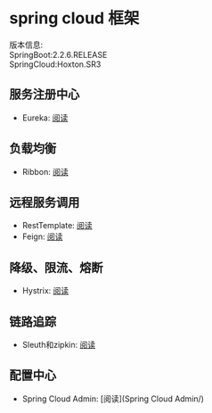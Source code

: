 # spring cloud 框架
版本信息:   
SpringBoot:2.2.6.RELEASE   
SpringCloud:Hoxton.SR3   

## 服务注册中心
- Eureka: [阅读](Eureka/)

## 负载均衡
- Ribbon: [阅读](Ribbon/)

## 远程服务调用
- RestTemplate: [阅读](RestTemplate/)
- Feign: [阅读](Feign/)

## 降级、限流、熔断
- Hystrix: [阅读](Hystrix/)

## 链路追踪
- Sleuth和zipkin: [阅读](Sleuth&zipkin/)

## 配置中心
- Spring Cloud Admin: [阅读](Spring Cloud Admin/)
